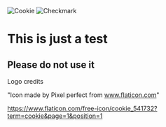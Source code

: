 ![Cookie](https://image.flaticon.com/icons/svg/541/541732.svg)
![Checkmark](https://image.flaticon.com/icons/svg/446/446191.svg)


# This is just a test

## Please do not use it

Logo credits

"Icon made by Pixel perfect from www.flaticon.com"

https://www.flaticon.com/free-icon/cookie_541732?term=cookie&page=1&position=1
